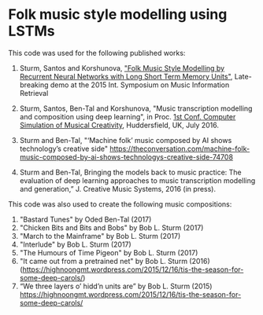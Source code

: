 # Folk music style modelling using LSTMs

This code was used for the following published works:

1. Sturm, Santos and Korshunova, ["Folk Music Style Modelling by Recurrent Neural Networks with Long Short Term Memory Units"](http://ismir2015.uma.es/LBD/LBD13.pdf), Late-breaking demo at the 2015 Int. Symposium on Music Information Retrieval

2. Sturm, Santos, Ben-Tal and Korshunova, "Music transcription modelling and composition using deep learning", in Proc. [1st Conf. Computer Simulation of Musical Creativity](https://csmc2016.wordpress.com), Huddersfield, UK, July 2016.

3. Sturm and Ben-Tal, "‘Machine folk’ music composed by AI shows technology’s creative side" https://theconversation.com/machine-folk-music-composed-by-ai-shows-technologys-creative-side-74708

4. Sturm and Ben-Tal, Bringing the models back to music practice: The evaluation of deep learning approaches to music transcription modelling and generation,” J. Creative Music Systems, 2016 (in press).

This code was also used to create the following music compositions:

1. "Bastard Tunes" by Oded Ben-Tal (2017)
1. "Chicken Bits and Bits and Bobs" by Bob L. Sturm (2017)
3. "March to the Mainframe" by Bob L. Sturm (2017)
4. "Interlude" by Bob L. Sturm (2017)
5. "The Humours of Time Pigeon" by Bob L. Sturm (2017)
6. "It came out from a pretrained net" by Bob L. Sturm (2016) (https://highnoongmt.wordpress.com/2015/12/16/tis-the-season-for-some-deep-carols/)
7. “We three layers o’ hidd’n units are” by Bob L. Sturm (2015) https://highnoongmt.wordpress.com/2015/12/16/tis-the-season-for-some-deep-carols/
